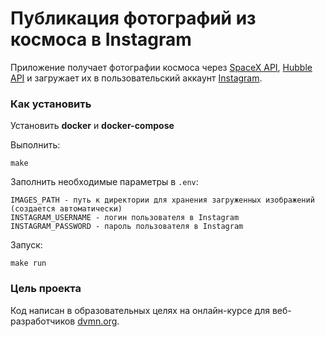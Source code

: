 # Публикация фотографий из космоса в Instagram

Приложение получает фотографии космоса
через [SpaceX API](https://github.com/r-spacex/SpaceX-API), [Hubble API](http://hubblesite.org/api/documentation)
и загружает их в пользовательский аккаунт [Instagram](https://www.instagram.com).

### Как установить

Установить **docker** и **docker-compose**

Выполнить:
```
make
```

Заполнить необходимые параметры в `.env`:
```
IMAGES_PATH - путь к директории для хранения загруженных изображений (создается автоматически)
INSTAGRAM_USERNAME - логин пользователя в Instagram
INSTAGRAM_PASSWORD - пароль пользователя в Instagram
```

Запуск:
```
make run
```

### Цель проекта

Код написан в образовательных целях на онлайн-курсе для веб-разработчиков [dvmn.org](https://dvmn.org/).
